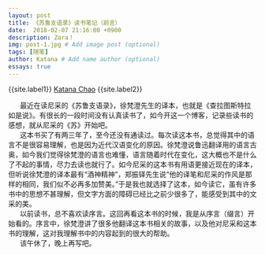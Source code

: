 ```yaml
---
layout: post
title: 《苏鲁支语录》读书笔记（前言）
date:  2018-02-07 21:16:00 +0900
description: Zara！
img: post-1.jpg # Add image post (optional)
tags: [随笔]
author: Katana # Add name author (optional)
essays: true
---
```


{{site.label1}} <a href="https://github.com/katana123/katana123.github.io" target="\_blank">Katana Chao</a> {{site.label2}}

&nbsp;&nbsp;&nbsp;&nbsp;&nbsp;&nbsp;最近在读尼采的《苏鲁支语录》，徐梵澄先生的译本，也就是《查拉图斯特拉如是说》。有很长的一段时间没有认真读书了，如今开这一个博客，记录些读书的感想，就从尼采的《苏》开始吧。<br/>
&nbsp;&nbsp;&nbsp;&nbsp;&nbsp;&nbsp;这本书买了有两三年了，至今还没有通读过。每次读这本书，总觉得其中的语言不是很容易理解，也是因为近代汉语变化的原因。徐梵澄说鲁迅翻译用的语言古奥，如今我们觉得徐梵澄的语言也难懂，语言随着时代在变化，这大概也不是什么了不起的事情，尽力去读也就行了。如今尼采的这本书有用语更接近现在的译本，但听说徐梵澄的译本最有“酒神精神”，郑振铎先生说“他的译笔和尼采的作风是那样的相同，我们似不必再多加赞美。”于是我也就选择了这本，如今读它，虽有许多书中的思想不甚理解，但文字方面的障碍已经比之前少很多了，能感受到其中的文采的美。<br/>
&nbsp;&nbsp;&nbsp;&nbsp;&nbsp;&nbsp;以前读书，总不喜欢读序言。这回再看这本书的时候，我是从序言（缀言）开始看的。序言中，徐梵澄讲了很多他翻译这本书相关的故事，以及他对尼采和这本书的理解，这对我理解书中的内容起到的很大的帮助。<br/>
&nbsp;&nbsp;&nbsp;&nbsp;&nbsp;&nbsp;该午休了，晚上再写吧。
